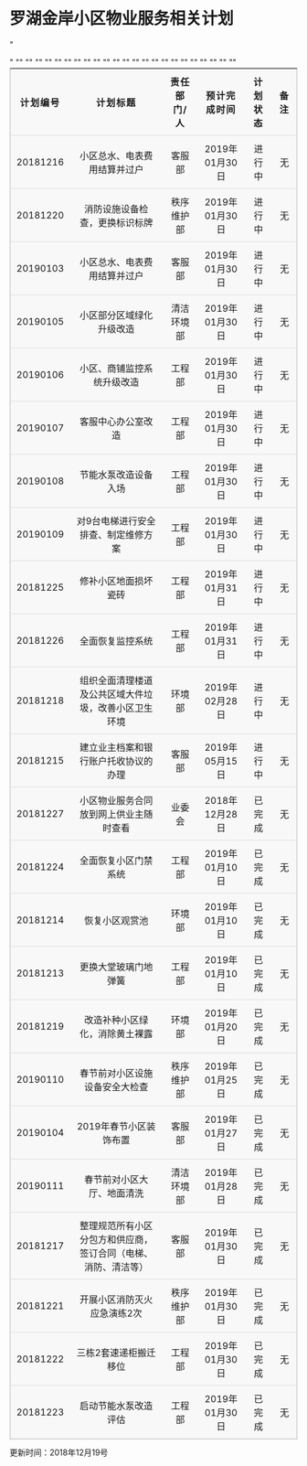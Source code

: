 
# 罗湖金岸小区物业服务相关计划

<style>
body {
  line-height: 1.25;
}

table {
  border: 1px solid #ccc;
  border-collapse: collapse;
  margin: 0;
  padding: 0;
  width: 100%;
  table-layout: fixed;
}

table caption {
  font-size: 1.5em;
  margin: .5em 0 .75em;
}

table tr {
  background-color: #f8f8f8;
  border: 1px solid #ddd;
  padding: .35em;
}

table th,
table td {
  padding: .625em;
  text-align: center;
}

table th {
  font-size: 1em;
  letter-spacing: .1em;
  text-transform: uppercase;
}

@media screen and (max-width: 600px) {
  table {
    border: 0;
  }

  table caption {
    font-size: 1.3em;
  }

  table thead {
    border: none;
    clip: rect(0 0 0 0);
    height: 1px;
    margin: -1px;
    overflow: hidden;
    padding: 0;
    position: absolute;
    width: 1px;
  }

  table tr {
    border-bottom: 3px solid #ddd;
    display: block;
    margin-bottom: .625em;
  }

  table td {
    border-bottom: 1px solid #ddd;
    display: block;
    font-size: 1em;
    text-align: right;
  }

  table td::before {
    /*
    * aria-label has no advantage, it won't be read inside a table
    content: attr(aria-label);
    */
    content: attr(data-label);
    float: left;
    font-weight: bold;
    text-transform: uppercase;
  }

  table td:last-child {
    border-bottom: 0;
  }
}

</style>

<table>
  <thead>
    <tr>
      <th scope="col">计划编号</th>
      <th scope="col">计划标题</th>
      <th scope="col">责任部门/人</th>
      <th scope="col">预计完成时间</th>
      <th scope="col">计划状态</th>
      <th scope="col">备注</th>
    </tr>
  </thead>
  <tbody>
  <!------------------------ 正文从这里开始  --------------------------------->

  
  














"<tr>
<td data-label=""计划编号"">20181216</td>
<td data-label=""计划标题"">小区总水、电表费用结算并过户</td>
<td data-label=""责任部门/人"">客服部</td>
<td data-label=""预计完成时间"">2019年01月30日</td>
<td data-label=""计划状态"">进行中</td>
<td data-label=""备注"">无</td>
</tr>"
"<tr>
<td data-label=""计划编号"">20181220</td>
<td data-label=""计划标题"">消防设施设备检查，更换标识标牌</td>
<td data-label=""责任部门/人"">秩序维护部</td>
<td data-label=""预计完成时间"">2019年01月30日</td>
<td data-label=""计划状态"">进行中</td>
<td data-label=""备注"">无</td>
</tr>"
"<tr>
<td data-label=""计划编号"">20190103</td>
<td data-label=""计划标题"">小区总水、电表费用结算并过户</td>
<td data-label=""责任部门/人"">客服部</td>
<td data-label=""预计完成时间"">2019年01月30日</td>
<td data-label=""计划状态"">进行中</td>
<td data-label=""备注"">无</td>
</tr>"
"<tr>
<td data-label=""计划编号"">20190105</td>
<td data-label=""计划标题"">小区部分区域绿化升级改造</td>
<td data-label=""责任部门/人"">清洁环境部</td>
<td data-label=""预计完成时间"">2019年01月30日</td>
<td data-label=""计划状态"">进行中</td>
<td data-label=""备注"">无</td>
</tr>"
"<tr>
<td data-label=""计划编号"">20190106</td>
<td data-label=""计划标题"">小区、商铺监控系统升级改造</td>
<td data-label=""责任部门/人"">工程部</td>
<td data-label=""预计完成时间"">2019年01月30日</td>
<td data-label=""计划状态"">进行中</td>
<td data-label=""备注"">无</td>
</tr>"
"<tr>
<td data-label=""计划编号"">20190107</td>
<td data-label=""计划标题"">客服中心办公室改造</td>
<td data-label=""责任部门/人"">工程部</td>
<td data-label=""预计完成时间"">2019年01月30日</td>
<td data-label=""计划状态"">进行中</td>
<td data-label=""备注"">无</td>
</tr>"
"<tr>
<td data-label=""计划编号"">20190108</td>
<td data-label=""计划标题"">节能水泵改造设备入场</td>
<td data-label=""责任部门/人"">工程部</td>
<td data-label=""预计完成时间"">2019年01月30日</td>
<td data-label=""计划状态"">进行中</td>
<td data-label=""备注"">无</td>
</tr>"
"<tr>
<td data-label=""计划编号"">20190109</td>
<td data-label=""计划标题"">对9台电梯进行安全排查、制定维修方案</td>
<td data-label=""责任部门/人"">工程部</td>
<td data-label=""预计完成时间"">2019年01月30日</td>
<td data-label=""计划状态"">进行中</td>
<td data-label=""备注"">无</td>
</tr>"
"<tr>
<td data-label=""计划编号"">20181225</td>
<td data-label=""计划标题"">修补小区地面损坏瓷砖</td>
<td data-label=""责任部门/人"">工程部</td>
<td data-label=""预计完成时间"">2019年01月31日</td>
<td data-label=""计划状态"">进行中</td>
<td data-label=""备注"">无</td>
</tr>"
"<tr>
<td data-label=""计划编号"">20181226</td>
<td data-label=""计划标题"">全面恢复监控系统</td>
<td data-label=""责任部门/人"">工程部</td>
<td data-label=""预计完成时间"">2019年01月31日</td>
<td data-label=""计划状态"">进行中</td>
<td data-label=""备注"">无</td>
</tr>"
"<tr>
<td data-label=""计划编号"">20181218</td>
<td data-label=""计划标题"">组织全面清理楼道及公共区域大件垃圾，改善小区卫生环境</td>
<td data-label=""责任部门/人"">环境部</td>
<td data-label=""预计完成时间"">2019年02月28日</td>
<td data-label=""计划状态"">进行中</td>
<td data-label=""备注"">无</td>
</tr>"
"<tr>
<td data-label=""计划编号"">20181215</td>
<td data-label=""计划标题"">建立业主档案和银行账户托收协议的办理</td>
<td data-label=""责任部门/人"">客服部</td>
<td data-label=""预计完成时间"">2019年05月15日</td>
<td data-label=""计划状态"">进行中</td>
<td data-label=""备注"">无</td>
</tr>"
"<tr>
<td data-label=""计划编号"">20181227</td>
<td data-label=""计划标题"">小区物业服务合同放到网上供业主随时查看</td>
<td data-label=""责任部门/人"">业委会</td>
<td data-label=""预计完成时间"">2018年12月28日</td>
<td data-label=""计划状态"">已完成</td>
<td data-label=""备注"">无</td>
</tr>"
"<tr>
<td data-label=""计划编号"">20181224</td>
<td data-label=""计划标题"">全面恢复小区门禁系统</td>
<td data-label=""责任部门/人"">工程部</td>
<td data-label=""预计完成时间"">2019年01月10日</td>
<td data-label=""计划状态"">已完成</td>
<td data-label=""备注"">无</td>
</tr>"
"<tr>
<td data-label=""计划编号"">20181214</td>
<td data-label=""计划标题"">恢复小区观赏池</td>
<td data-label=""责任部门/人"">环境部</td>
<td data-label=""预计完成时间"">2019年01月10日</td>
<td data-label=""计划状态"">已完成</td>
<td data-label=""备注"">无</td>
</tr>"
"<tr>
<td data-label=""计划编号"">20181213</td>
<td data-label=""计划标题"">更换大堂玻璃门地弹簧</td>
<td data-label=""责任部门/人"">工程部</td>
<td data-label=""预计完成时间"">2019年01月10日</td>
<td data-label=""计划状态"">已完成</td>
<td data-label=""备注"">无</td>
</tr>"
"<tr>
<td data-label=""计划编号"">20181219</td>
<td data-label=""计划标题"">改造补种小区绿化，消除黄土裸露</td>
<td data-label=""责任部门/人"">环境部</td>
<td data-label=""预计完成时间"">2019年01月20日</td>
<td data-label=""计划状态"">已完成</td>
<td data-label=""备注"">无</td>
</tr>"
"<tr>
<td data-label=""计划编号"">20190110</td>
<td data-label=""计划标题"">春节前对小区设施设备安全大检查</td>
<td data-label=""责任部门/人"">秩序维护部</td>
<td data-label=""预计完成时间"">2019年01月25日</td>
<td data-label=""计划状态"">已完成</td>
<td data-label=""备注"">无</td>
</tr>"
"<tr>
<td data-label=""计划编号"">20190104</td>
<td data-label=""计划标题"">2019年春节小区装饰布置</td>
<td data-label=""责任部门/人"">客服部</td>
<td data-label=""预计完成时间"">2019年01月27日</td>
<td data-label=""计划状态"">已完成</td>
<td data-label=""备注"">无</td>
</tr>"
"<tr>
<td data-label=""计划编号"">20190111</td>
<td data-label=""计划标题"">春节前对小区大厅、地面清洗</td>
<td data-label=""责任部门/人"">清洁环境部</td>
<td data-label=""预计完成时间"">2019年01月28日</td>
<td data-label=""计划状态"">已完成</td>
<td data-label=""备注"">无</td>
</tr>"
"<tr>
<td data-label=""计划编号"">20181217</td>
<td data-label=""计划标题"">整理规范所有小区分包方和供应商，签订合同（电梯、消防、清洁等）</td>
<td data-label=""责任部门/人"">客服部</td>
<td data-label=""预计完成时间"">2019年01月30日</td>
<td data-label=""计划状态"">已完成</td>
<td data-label=""备注"">无</td>
</tr>"
"<tr>
<td data-label=""计划编号"">20181221</td>
<td data-label=""计划标题"">开展小区消防灭火应急演练2次</td>
<td data-label=""责任部门/人"">秩序维护部</td>
<td data-label=""预计完成时间"">2019年01月30日</td>
<td data-label=""计划状态"">已完成</td>
<td data-label=""备注"">无</td>
</tr>"
"<tr>
<td data-label=""计划编号"">20181222</td>
<td data-label=""计划标题"">三栋2套速递柜搬迁移位</td>
<td data-label=""责任部门/人"">工程部</td>
<td data-label=""预计完成时间"">2019年01月30日</td>
<td data-label=""计划状态"">已完成</td>
<td data-label=""备注"">无</td>
</tr>"
"<tr>
<td data-label=""计划编号"">20181223</td>
<td data-label=""计划标题"">启动节能水泵改造评估</td>
<td data-label=""责任部门/人"">工程部</td>
<td data-label=""预计完成时间"">2019年01月30日</td>
<td data-label=""计划状态"">已完成</td>
<td data-label=""备注"">无</td>
</tr>"






  </tbody>
</table>

更新时间：2018年12月19号
